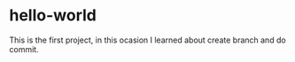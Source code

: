 # hello-world
This is the first project, in this ocasion I learned about create branch and do commit.
